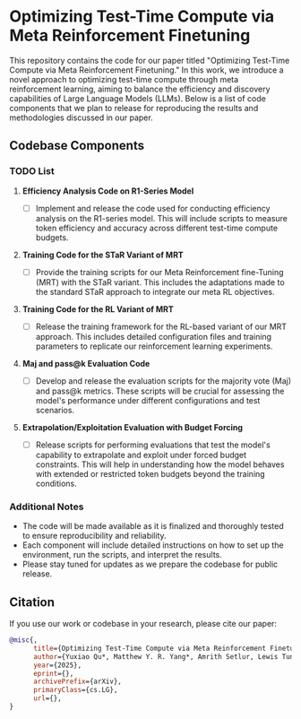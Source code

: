 # Optimizing Test-Time Compute via Meta Reinforcement Finetuning

This repository contains the code for our paper titled "Optimizing Test-Time Compute via Meta Reinforcement Finetuning." In this work, we introduce a novel approach to optimizing test-time compute through meta reinforcement learning, aiming to balance the efficiency and discovery capabilities of Large Language Models (LLMs). Below is a list of code components that we plan to release for reproducing the results and methodologies discussed in our paper.

## Codebase Components

### TODO List

1. **Efficiency Analysis Code on R1-Series Model**

   - [ ] Implement and release the code used for conducting efficiency analysis on the R1-series model. This will include scripts to measure token efficiency and accuracy across different test-time compute budgets.

2. **Training Code for the STaR Variant of MRT**

   - [ ] Provide the training scripts for our Meta Reinforcement fine-Tuning (MRT) with the STaR variant. This includes the adaptations made to the standard STaR approach to integrate our meta RL objectives.

3. **Training Code for the RL Variant of MRT**

   - [ ] Release the training framework for the RL-based variant of our MRT approach. This includes detailed configuration files and training parameters to replicate our reinforcement learning experiments.

4. **Maj and pass@k Evaluation Code**

   - [ ] Develop and release the evaluation scripts for the majority vote (Maj) and pass@k metrics. These scripts will be crucial for assessing the model's performance under different configurations and test scenarios.

5. **Extrapolation/Exploitation Evaluation with Budget Forcing**
   - [ ] Release scripts for performing evaluations that test the model's capability to extrapolate and exploit under forced budget constraints. This will help in understanding how the model behaves with extended or restricted token budgets beyond the training conditions.

### Additional Notes

- The code will be made available as it is finalized and thoroughly tested to ensure reproducibility and reliability.
- Each component will include detailed instructions on how to set up the environment, run the scripts, and interpret the results.
- Please stay tuned for updates as we prepare the codebase for public release.

## Citation

If you use our work or codebase in your research, please cite our paper:

```bibtex
@misc{,
      title={Optimizing Test-Time Compute via Meta Reinforcement Finetuning},
      author={Yuxiao Qu*, Matthew Y. R. Yang*, Amrith Setlur, Lewis Tunstall, Edward Emanuel Beeching, Ruslan Salakhutdinov, Aviral Kumar},
      year={2025},
      eprint={},
      archivePrefix={arXiv},
      primaryClass={cs.LG},
      url={},
}
```
